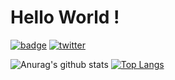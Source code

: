 # Hello World !

[![badge](https://img.shields.io/badge/build-passing-blue)](https://komi1230.github.io)
[![twitter](https://img.shields.io/twitter/follow/komi_edtr_1230?label=Follow%20me%20%21)](https://twitter.com/komi_edtr_1230)

![Anurag's github stats](https://github-readme-stats.vercel.app/api?username=komi1230&show_icons=true&count_private=true)
[![Top Langs](https://github-readme-stats.vercel.app/api/top-langs/?username=komi1230)](https://github.com/anuraghazra/github-readme-stats)
